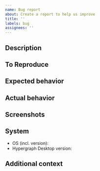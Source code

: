 ```yaml
---
name: Bug report
about: Create a report to help us improve
title: ''
labels: bug
assignees: ''
---
```


## Description

<!--A clear and concise description of what the bug is.-->

## To Reproduce

<!--Steps to reproduce the behavior:-->
<!--
1. Go to '...'
2. Click on '....'
3. Scroll down to '....'
4. See error
-->

## Expected behavior

<!--A clear and concise description of what you expected to happen.-->

## Actual behavior

<!--A clear and concise description of what actually happened.-->

## Screenshots

<!--If applicable, add screenshots to help explain your problem.-->

## System

- OS (incl. version): <!--e.g. macOS 10.15.0 -->
- Hypergraph Desktop version: <!--e.g. 1.0.0-->

## Additional context

<!--Add any other context about the problem here.-->
